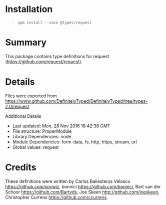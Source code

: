 # Installation
> `npm install --save @types/request`

# Summary
This package contains type definitions for request (https://github.com/request/request).

# Details
Files were exported from https://www.github.com/DefinitelyTyped/DefinitelyTyped/tree/types-2.0/request

Additional Details
 * Last updated: Mon, 28 Nov 2016 18:42:38 GMT
 * File structure: ProperModule
 * Library Dependencies: node
 * Module Dependencies: form-data, fs, http, https, stream, url
 * Global values: request

# Credits
These definitions were written by Carlos Ballesteros Velasco <https://github.com/soywiz>, bonnici <https://github.com/bonnici>, Bart van der Schoor <https://github.com/Bartvds>, Joe Skeen <http://github.com/joeskeen>, Christopher Currens <https://github.com/ccurrens>.
